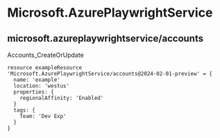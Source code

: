 # Microsoft.AzurePlaywrightService

## microsoft.azureplaywrightservice/accounts

Accounts_CreateOrUpdate
```bicep
resource exampleResource 'Microsoft.AzurePlaywrightService/accounts@2024-02-01-preview' = {
  name: 'example'
  location: 'westus'
  properties: {
    regionalAffinity: 'Enabled'
  }
  tags: {
    Team: 'Dev Exp'
  }
}
```
